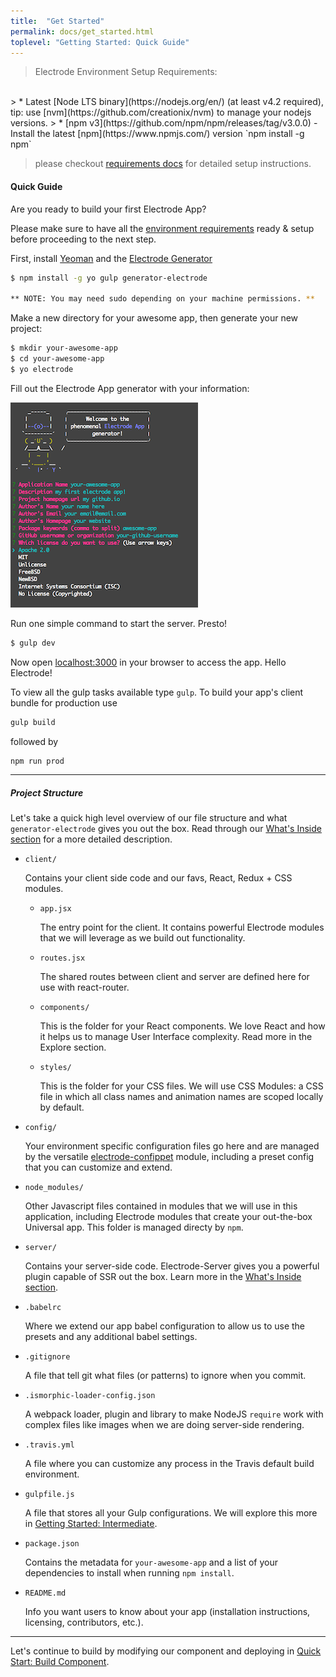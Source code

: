 ```yaml
---
title:  "Get Started"
permalink: docs/get_started.html
toplevel: "Getting Started: Quick Guide"
---
```


> Electrode Environment Setup Requirements:
<br>
> * Latest [Node LTS binary](https://nodejs.org/en/) (at least v4.2 required), tip: use [nvm](https://github.com/creationix/nvm) to manage your nodejs versions.
> * [npm v3](https://github.com/npm/npm/releases/tag/v3.0.0) - Install the latest [npm](https://www.npmjs.com/) version `npm install -g npm`

> please checkout [requirements docs](http://www.electrode.io/docs/requirements.html) for detailed setup instructions.

#### Quick Guide

Are you ready to build your first Electrode App?

Please make sure to have all the [environment requirements](http://www.electrode.io/docs/requirements.html) ready & setup before proceeding to the next step.

First, install [Yeoman](http://yeoman.io/) and the [Electrode Generator]

```bash
$ npm install -g yo gulp generator-electrode

** NOTE: You may need sudo depending on your machine permissions. **
```

Make a new directory for your awesome app, then generate your new project:

```bash
$ mkdir your-awesome-app
$ cd your-awesome-app
$ yo electrode
```

Fill out the Electrode App generator with your information:

![generator-app](/img/generator-application.png)

Run one simple command to start the server. Presto!

```bash
$ gulp dev
```

Now open [localhost:3000](http://localhost:3000) in your browser to access the app. Hello Electrode!

To view all the gulp tasks available type `gulp`.
To build your app's client bundle for production use

```bash
gulp build
```

followed by

```bash
npm run prod
```

---

##### Project Structure

Let's take a quick high level overview of our file structure and what `generator-electrode` gives you out the box. Read through our [What's Inside section](whats_inside.html) for a more detailed description.

- `client/`

    Contains your client side code and our favs, React, Redux + CSS modules.

    - `app.jsx`

        The entry point for the client. It contains powerful Electrode modules that we will leverage as we build out functionality.

    - `routes.jsx`

        The shared routes between client and server are defined here for use with react-router.

    - `components/`

        This is the folder for your React components. We love React and how it helps us to manage User Interface complexity. Read more in the Explore section.

    - `styles/`

        This is the folder for your CSS files. We will use CSS Modules: a CSS file in which all class names and animation names are scoped locally by default.

- `config/`

    Your environment specific configuration files go here and are managed by the versatile [electrode-confippet](confippet.html) module, including a preset config that you can customize and extend.

- `node_modules/`

    Other Javascript files contained in modules that we will use in this application, including Electrode modules that create your out-the-box Universal app. This folder is managed directy by `npm`.

-  `server/`

    Contains your server-side code. Electrode-Server gives you a powerful plugin capable of SSR out the box. Learn more in the [What's Inside section](whats_inside.html).

- `.babelrc`

    Where we extend our app babel configuration to allow us to use the presets and any additional babel settings.

- `.gitignore`

    A file that tell git what files (or patterns) to ignore when you commit.

- `.ismorphic-loader-config.json`

    A webpack loader, plugin and library to make NodeJS `require` work with complex files like images when we are doing server-side rendering.

-  `.travis.yml`

    A file where you can customize any process in the Travis default build environment.

-  `gulpfile.js`

    A file that stores all your Gulp configurations. We will explore this more in [Getting Started: Intermediate](create_reusable_component.html).

-  `package.json`

    Contains the metadata for `your-awesome-app` and a list of your dependencies to install when running `npm install`.

- `README.md`

    Info you want users to know about your app (installation instructions, licensing, contributors, etc.).

---

Let's continue to build by modifying our component and deploying in [Quick Start: Build Component](build_component.html).

[Electrode Generator]: https://github.com/electrode-io/electrode#yeoman-generator
